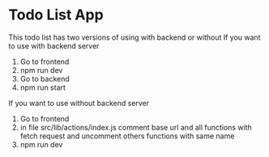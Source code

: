 # Todo List App

This todo list has two versions of using with backend or without
If you want to use with backend server

1. Go to frontend
2. npm run dev
3. Go to backend
4. npm run start

If you want to use without backend server

1. Go to frontend
2. in file src/lib/actions/index.js comment base url and all functions with fetch request and uncomment others functions with same name
3. npm run dev
